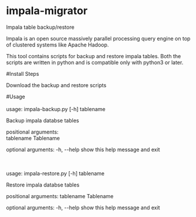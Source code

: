 # impala-migrator

Impala table backup/restore

Impala is an open source massively parallel processing query engine on top of clustered systems like Apache Hadoop. 

This tool contains scripts for backup and restore impala tables. Both the scripts are written in python and is compatible only with python3 or later.

#Install Steps

Download the backup and restore scripts

#Usage
<br><br>
usage: impala-backup.py [-h] tablename
                                                                                                                                                                                                
Backup impala databse tables                                                                                                                                                                      
                                                                                                                                                                                                
positional arguments:                                                                                                                                                                           
  tablename   Tablename                                                                                                                                                                         
                                                                                                                                                                                                
optional arguments:
  -h, --help  show this help message and exit
  
<br><br>
usage: impala-restore.py [-h] tablename

Restore impala databse tables

positional arguments:
  tablename   Tablename

optional arguments:
  -h, --help  show this help message and exit
